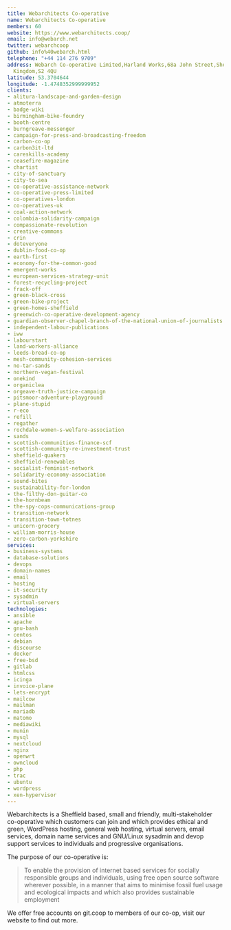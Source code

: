 ```yaml
---
title: Webarchitects Co-operative
name: Webarchitects Co-operative
members: 60
website: https://www.webarchitects.coop/
email: info@webarch.net
twitter: webarchcoop
github: info%40webarch.html
telephone: "+44 114 276 9709"
address: Webarch Co-operative Limited,Harland Works,68a John Street,Sheffield,United
  Kingdom,S2 4QU
latitude: 53.3704644
longitude: -1.4748352999999952
clients:
- alitura-landscape-and-garden-design
- atmoterra
- badge-wiki
- birmingham-bike-foundry
- booth-centre
- burngreave-messenger
- campaign-for-press-and-broadcasting-freedom
- carbon-co-op
- carbon3it-ltd
- careskills-academy
- ceasefire-magazine
- chartist
- city-of-sanctuary
- city-to-sea
- co-operative-assistance-network
- co-operative-press-limited
- co-operatives-london
- co-operatives-uk
- coal-action-network
- colombia-solidarity-campaign
- compassionate-revolution
- creative-commons
- crin
- doteveryone
- dublin-food-co-op
- earth-first
- economy-for-the-common-good
- emergent-works
- european-services-strategy-unit
- forest-recycling-project
- frack-off
- green-black-cross
- green-bike-project
- green-homes-sheffield
- greenwich-co-operative-development-agency
- guardian-observer-chapel-branch-of-the-national-union-of-journalists
- independent-labour-publications
- iww
- labourstart
- land-workers-alliance
- leeds-bread-co-op
- mesh-community-cohesion-services
- no-tar-sands
- northern-vegan-festival
- onekind
- organiclea
- orgeave-truth-justice-campaign
- pitsmoor-adventure-playground
- plane-stupid
- r-eco
- refill
- regather
- rochdale-women-s-welfare-association
- sands
- scottish-communities-finance-scf
- scottish-community-re-investment-trust
- sheffield-quakers
- sheffield-renewables
- socialist-feminist-network
- solidarity-economy-association
- sound-bites
- sustainability-for-london
- the-filthy-don-guitar-co
- the-hornbeam
- the-spy-cops-communications-group
- transition-network
- transition-town-totnes
- unicorn-grocery
- william-morris-house
- zero-carbon-yorkshire
services:
- business-systems
- database-solutions
- devops
- domain-names
- email
- hosting
- it-security
- sysadmin
- virtual-servers
technologies:
- ansible
- apache
- gnu-bash
- centos
- debian
- discourse
- docker
- free-bsd
- gitlab
- htmlcss
- icinga
- invoice-plane
- lets-encrypt
- mailcow
- mailman
- mariadb
- matomo
- mediawiki
- munin
- mysql
- nextcloud
- nginx
- openwrt
- owncloud
- php
- trac
- ubuntu
- wordpress
- xen-hypervisor
---
```


Webarchitects is a Sheffield based, small and friendly, multi-stakeholder co-operative which customers can join and which provides ethical and green, WordPress hosting, general web hosting, virtual servers, email services, domain name services and GNU/Linux sysadmin and devop support services to individuals and progressive organisations.

The purpose of our co-operative is:
   > To enable the provision of internet based services for socially responsible groups and individuals, using free open source software wherever possible, in a manner that aims to minimise fossil fuel usage and ecological impacts and which also provides sustainable employment

We offer free accounts on git.coop to members of our co-op, visit our website to find out more.